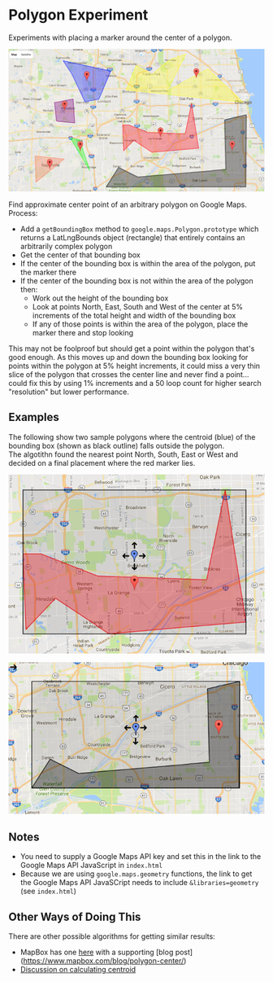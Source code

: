 # Polygon Experiment

Experiments with placing a marker around the center of a polygon.

![demo](screenshot.png)

Find approximate center point of an arbitrary polygon on Google Maps.  Process:

* Add a `getBoundingBox` method to `google.maps.Polygon.prototype` which returns a LatLngBounds object (rectangle) that entirely contains an arbitrarily complex polygon
* Get the center of that bounding box
* If the center of the bounding box is within the area of the polygon, put the marker there
* If the center of the bounding box is not within the area of the polygon then:
	* Work out the height of the bounding box
	* Look at points North, East, South and West of the center at 5% increments of the total height and width of the bounding box
	* If any of those points is within the area of the polygon, place the marker there and stop looking

This may not be foolproof but should get a point within the polygon that's good enough.  As this moves up and down the bounding box 
looking for points within the polygon at 5% height increments, it could miss a very thin slice of the polygon that crosses the 
center line and never find a point... could fix this by using 1% increments and a 50 loop count for higher search "resolution" 
but lower performance.

## Examples

The following show two sample polygons where the centroid (blue) of the bounding box (shown as black outline) falls outside the polygon.  
The algotithn found the nearest point North, South, East or West and decided on a final placement where the red marker lies.

![demo1](demo1.png)

![demo2](demo2.png)

## Notes

* You need to supply a Google Maps API key and set this in the link to the Google Maps API JavaScript in `index.html`
* Because we are using `google.maps.geometry` functions, the link to get the Google Maps API JavaSCript needs to include `&libraries=geometry` (see `index.html`)

## Other Ways of Doing This

There are other possible algorithms for getting similar results:

* MapBox has one [here](https://github.com/mapbox/polylabel/blob/master/index.js) with a supporting [blog post]		(https://www.mapbox.com/blog/polygon-center/)
* [Discussion on calculating centroid](http://mathcentral.uregina.ca/qq/database/qq.09.07/h/david7.html)

